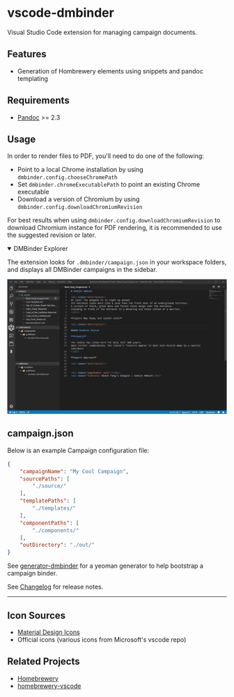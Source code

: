 # vscode-dmbinder

Visual Studio Code extension for managing campaign documents.

## Features

- Generation of Hombrewery elements using snippets and pandoc templating

## Requirements

- [Pandoc](https://pandoc.org) >= 2.3

## Usage
In order to render files to PDF, you'll need to do one of the following:
- Point to a local Chrome installation by using `dmbinder.config.chooseChromePath`
- Set `dmbinder.chromeExecutablePath` to point an existing Chrome executable
- Download a version of Chromium by using `dmbinder.config.downloadChromiumRevision`

For best results when using `dmbinder.config.downloadChromiumRevision` to download Chromium instance for PDF rendering,
it is recommended to use the suggested revision or later.

<details open>
<summary>DMBinder Explorer</summary>

The extension looks for `.dmbinder/campaign.json` in your workspace folders, and displays all DMBinder campaigns in the sidebar.

![Screenshot](img/screenshots/explorer.png)

</details>

## campaign.json
Below is an example Campaign configuration file:
``` json
{
    "campaignName": "My Cool Campaign",
    "sourcePaths": [
        "./source/"
    ],
    "templatePaths": [
        "./templates/"
    ],
    "componentPaths": [
        "./components/"
    ],
    "outDirectory": "./out/"
}
```

See [generator-dmbinder](https://github.com/jsnee/generator-dmbinder) for a yeoman generator to help bootstrap a campaign binder.

See [Changelog](CHANGELOG.md) for release notes.

-----------------------------------------------------------------------------------------------------------

## Icon Sources
- [Material Design Icons](https://materialdesignicons.com/)
- Official icons (various icons from Microsoft's vscode repo)

## Related Projects
- [Homebrewery](https://github.com/naturalcrit/homebrewery)
- [homebrewery-vscode](https://github.com/OfficerHalf/homebrewery-vscode)